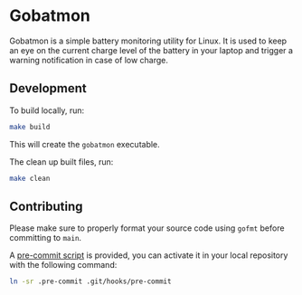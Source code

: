 # Gobatmon

Gobatmon is a simple battery monitoring utility for Linux.
It is used to keep an eye on the current charge level of the battery in your laptop and trigger a warning notification in case of
low charge.

## Development

To build locally, run:

```bash
make build
```

This will create the `gobatmon` executable.

The clean up built files, run:

```bash
make clean
```

## Contributing

Please make sure to properly format your source code using `gofmt` before committing to `main`.

A [pre-commit script](/.pre-commit) is provided, you can activate it in your local repository with the following command:
```bash
ln -sr .pre-commit .git/hooks/pre-commit
```
